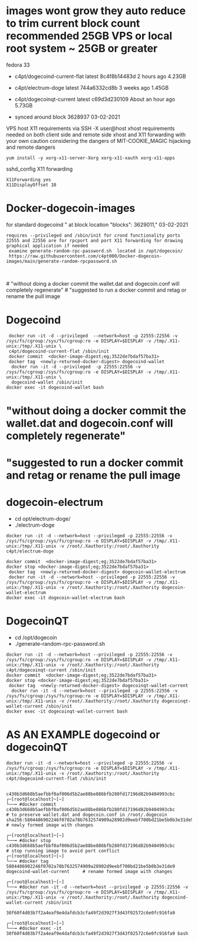 

# images wont grow they auto reduce to trim current block count recommended 25GB VPS or local root system ~ 25GB or greater
fedora 33

* c4pt/dogecoind-current-flat           latest    8c4f8b14483d   2 hours ago         4.23GB
* c4pt/electrum-doge                    latest    744a6332cd8b   3 weeks ago         1.45GB
* c4pt/dogecoinqt-current               latest    c69d3d230109   About an hour ago   5.73GB

* synced around block 3628937 03-02-2021




VPS host X11 requirements via SSH -X user@host              xhost requirements needed on both client side and remote side
xhost and X11 forwarding with your own caution considering the dangers of MIT-COOKIE_MAGIC hijacking and remote dangers
```
yum install -y xorg-x11-server-Xorg xorg-x11-xauth xorg-x11-apps

```

sshd_config X11 forwarding
```
X11Forwarding yes
X11DisplayOffset 10
```


# Docker-dogecoin-images
for standard dogecoind " at block location "blocks": 3629011," 03-02-2021
```
requires --privileged and /sbin/init for crond functionality ports 22555 and 22556 are for rpcport and port X11 forwarding for drawing graphical application if needed
 examine generate-random-rpc-password.sh  located in /opt/dogecoin/
 https://raw.githubusercontent.com/c4pt000/Docker-dogecoin-images/main/generate-random-rpcpassword.sh
 
 ```
 
<br>
# "without doing a docker commit the wallet.dat and dogecoin.conf will completely regenerate"
# "suggested to run a docker commit and retag or rename the pull image

# Dogecoind

```
 docker run -it -d --privileged  --network=host -p 22555:22556 -v /sys/fs/cgroup:/sys/fs/cgroup:ro -e DISPLAY=$DISPLAY -v /tmp/.X11-unix:/tmp/.X11-unix \
 c4pt/dogecoind-current-flat /sbin/init
 docker commit  <docker-image-digest;eg;3522de7bdaf57ba31>
 docker tag  <newly-returned-docker-digest> dogecoind-wallet
  docker run -it -d --privileged  -p 22555:22556 -v /sys/fs/cgroup:/sys/fs/cgroup:ro -e DISPLAY=$DISPLAY -v /tmp/.X11-unix:/tmp/.X11-unix \
  dogecoind-wallet /sbin/init
docker exec -it dogecoind-wallet bash
```
# "without doing a docker commit the wallet.dat and dogecoin.conf will completely regenerate"
# "suggested to run a docker commit and retag or rename the pull image


# dogecoin-electrum 
* cd opt/electrum-doge/
* ./electrum-doge
```
docker run -it -d --network=host --privileged -p 22555:22556 -v /sys/fs/cgroup:/sys/fs/cgroup:ro -e DISPLAY=$DISPLAY -v /tmp/.X11-unix:/tmp/.X11-unix -v /root/.Xauthority:/root/.Xauthority c4pt/electrum-doge 

docker commit  <docker-image-digest;eg;3522de7bdaf57ba31>
docker stop <docker-image-digest;eg;3522de7bdaf57ba31>
 docker tag  <newly-returned-docker-digest> dogecoin-wallet-electrum
 docker run -it -d --network=host --privileged -p 22555:22556 -v /sys/fs/cgroup:/sys/fs/cgroup:ro -e DISPLAY=$DISPLAY -v /tmp/.X11-unix:/tmp/.X11-unix -v /root/.Xauthority:/root/.Xauthority dogecoin-wallet-electrum 
docker exec -it dogecoin-wallet-electrum bash
```


# DogecoinQT 
* cd /opt/dogecoin
* ./generate-random-rpc-password.sh 
```
docker run -it -d --network=host --privileged -p 22555:22556 -v /sys/fs/cgroup:/sys/fs/cgroup:ro -e DISPLAY=$DISPLAY -v /tmp/.X11-unix:/tmp/.X11-unix -v /root/.Xauthority:/root/.Xauthority c4pt/dogecoinqt-current /sbin/init
docker commit  <docker-image-digest;eg;3522de7bdaf57ba31>
docker stop <docker-image-digest;eg;3522de7bdaf57ba31>
 docker tag  <newly-returned-docker-digest> dogecoinqt-wallet-current
  docker run -it -d --network=host --privileged -p 22555:22556 -v /sys/fs/cgroup:/sys/fs/cgroup:ro -e DISPLAY=$DISPLAY -v /tmp/.X11-unix:/tmp/.X11-unix -v /root/.Xauthority:/root/.Xauthority dogecoinqt-wallet-current /sbin/init
docker exec -it dogecoinqt-wallet-current bash
```

# AS AN EXAMPLE dogecoind or dogecoinQT
```
docker run -it -d --network=host --privileged -p 22555:22556 -v /sys/fs/cgroup:/sys/fs/cgroup:ro -e DISPLAY=$DISPLAY -v /tmp/.X11-unix:/tmp/.X11-unix -v /root/.Xauthority:/root/.Xauthority c4pt/dogecoind-current-flat /sbin/init


c430b3d668b5aefbbf0af006d5b2ae88be886bfb280fd17196d82b9404993cbc
┌─[root@localhost]─[~]
└──╼ #docker commit c430b3d668b5aefbbf0af006d5b2ae88be886bfb280fd17196d82b9404993cbc       # to preserve wallet.dat and dogecoin.conf in /root/.dogecoin                                                                                        
sha256:5804486902246f0702a78b7632574909a28902d9eebf700bd21be5b0b3e31de9                    # newly formed image with changes

┌─[root@localhost]─[~]
└──╼ #docker stop c430b3d668b5aefbbf0af006d5b2ae88be886bfb280fd17196d82b9404993cbc         # stop running image to avoid port conflict                                                                                        
┌─[root@localhost]─[~]
└──╼ #docker tag 5804486902246f0702a78b7632574909a28902d9eebf700bd21be5b0b3e31de9 dogecoind-wallet-current     # rename formed image with changes

┌─[root@localhost]─[~]
└──╼ #docker run -it -d --network=host --privileged -p 22555:22556 -v /sys/fs/cgroup:/sys/fs/cgroup:ro -e DISPLAY=$DISPLAY -v /tmp/.X11-unix:/tmp/.X11-unix -v /root/.Xauthority:/root/.Xauthority dogecoind-wallet-current /sbin/init

30f60f4d03b7f2a4eaf9e4dafdcb3cfa49f2d3927f3d43f02572c6e0fc916fa9

┌─[root@localhost]─[~]
└──╼ #docker exec -it 30f60f4d03b7f2a4eaf9e4dafdcb3cfa49f2d3927f3d43f02572c6e0fc916fa9 bash           

```


